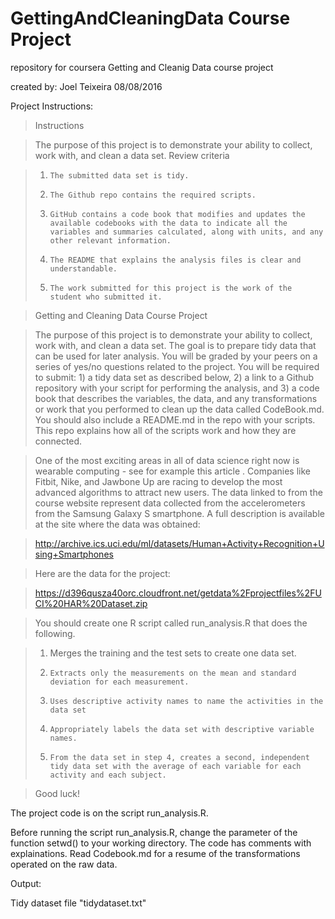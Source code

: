 # GettingAndCleaningData Course Project

repository for coursera Getting and Cleanig Data course project

created by: Joel Teixeira 08/08/2016

Project Instructions:
> Instructions

> The purpose of this project is to demonstrate your ability to collect, work with, and clean a data set.
> Review criteria

> 1.     The submitted data set is tidy.
> 2.     The Github repo contains the required scripts.
> 3.     GitHub contains a code book that modifies and updates the available codebooks with the data to indicate all the variables and summaries calculated, along with units, and any other relevant information.
> 4.     The README that explains the analysis files is clear and understandable.
> 5.     The work submitted for this project is the work of the student who submitted it.

> Getting and Cleaning Data Course Project

> The purpose of this project is to demonstrate your ability to collect, work with, and clean a data set. The goal is to prepare tidy data that can be used for later analysis. You will be graded by your peers on a series of yes/no questions related to the project. You will be required to submit: 1) a tidy data set as described below, 2) a link to a Github repository with your script for performing the analysis, and 3) a code book that describes the variables, the data, and any transformations or work that you performed to clean up the data called CodeBook.md. You should also include a README.md in the repo with your scripts. This repo explains how all of the scripts work and how they are connected.

> One of the most exciting areas in all of data science right now is wearable computing - see for example this article . Companies like Fitbit, Nike, and Jawbone Up are racing to develop the most advanced algorithms to attract new users. The data linked to from the course website represent data collected from the accelerometers from the Samsung Galaxy S smartphone. A full description is available at the site where the data was obtained:

> http://archive.ics.uci.edu/ml/datasets/Human+Activity+Recognition+Using+Smartphones

> Here are the data for the project:

> https://d396qusza40orc.cloudfront.net/getdata%2Fprojectfiles%2FUCI%20HAR%20Dataset.zip

> You should create one R script called run_analysis.R that does the following.

> 1.   Merges the training and the test sets to create one data set.
> 2.     Extracts only the measurements on the mean and standard deviation for each measurement.
> 3.     Uses descriptive activity names to name the activities in the data set
> 4.     Appropriately labels the data set with descriptive variable names.
> 5.     From the data set in step 4, creates a second, independent tidy data set with the average of each variable for each activity and each subject.

> Good luck!

The project code is on the script run_analysis.R.

Before running the script run_analysis.R, change the parameter of the function setwd() to your working directory.
The code has comments with explainations. Read Codebook.md for a resume of the transformations operated on the raw data.

Output:

Tidy dataset file "tidydataset.txt"
